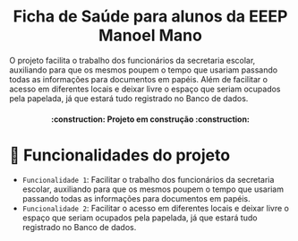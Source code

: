 <h1 align="center"> Ficha de Saúde para alunos da EEEP Manoel Mano </h1>

O projeto facilita o trabalho dos funcionários da secretaria escolar, auxiliando para que os mesmos poupem o tempo que usariam passando todas as informações para documentos em papéis. Além de facilitar o acesso em diferentes locais  e deixar livre o espaço que seriam ocupados pela papelada, já que estará tudo registrado no Banco de dados.
<h4 align="center"> 
    :construction:  Projeto em construção  :construction:
</h4>

# :hammer: Funcionalidades do projeto
 - `Funcionalidade 1`: Facilitar o trabalho dos funcionários da secretaria escolar, auxiliando para que os mesmos poupem o tempo que usariam passando todas as informações para documentos em papéis. 
- `Funcionalidade 2`: Facilitar o acesso em diferentes locais e deixar livre o espaço que seriam ocupados pela papelada, já que estará tudo registrado no Banco de dados.


